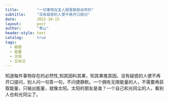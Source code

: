 ```yaml
---
title:        "一切事物在圣人眼里都是自然的"
subtitle:     "没有疑惑的人便不再开口提问"
date:         2022-10-15
layout:       post
author:       "青山"
header-style: text
catalog:      true
tags:
  - 疑惑
  - 能量
  - 太阳
  - 见自己
---
```


知道每件事物存在的必然性,知其因料其果，知其果推其因。没有疑惑的人便不再开口提问，别人问一句答一句，不问便静默。一个拥有无限能量的人，不需要再获取能量，只输出能量，就像太阳。太阳的朋友是谁？一个自己和光同尘的人，看别人也和光同尘了。